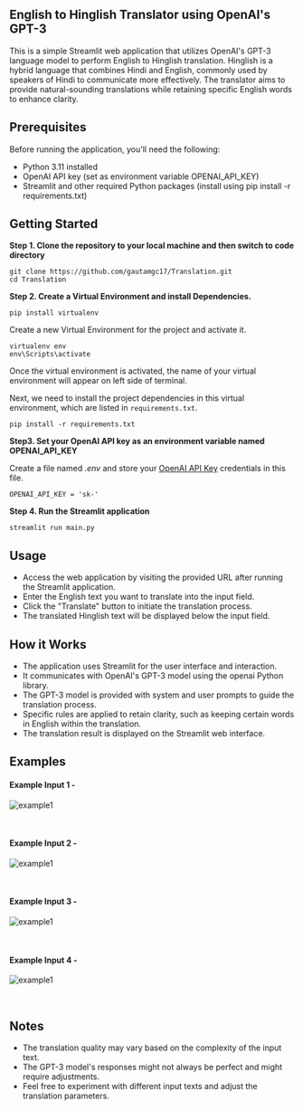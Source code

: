 ## English to Hinglish Translator using OpenAI's GPT-3
This is a simple Streamlit web application that utilizes OpenAI's GPT-3 language model to perform English to Hinglish translation. Hinglish is a hybrid language that combines Hindi and English, commonly used by speakers of Hindi to communicate more effectively. The translator aims to provide natural-sounding translations while retaining specific English words to enhance clarity.

## Prerequisites
Before running the application, you'll need the following:

- Python 3.11 installed
- OpenAI API key (set as environment variable OPENAI_API_KEY)
- Streamlit and other required Python packages (install using pip install -r requirements.txt)


## Getting Started

**Step 1. Clone the repository to your local machine and then switch to code directory**

```
git clone https://github.com/gautamgc17/Translation.git
cd Translation
```

**Step 2. Create a Virtual Environment and install Dependencies.**

```
pip install virtualenv
```

Create a new Virtual Environment for the project and activate it.

```
virtualenv env
env\Scripts\activate
```
Once the virtual environment is activated, the name of your virtual environment will appear on left side of terminal.

Next, we need to install the project dependencies in this virtual environment, which are listed in `requirements.txt`.

```
pip install -r requirements.txt
```

**Step3. Set your OpenAI API key as an environment variable named OPENAI_API_KEY**

Create a file named _.env_ and store your [OpenAI API Key](https://platform.openai.com/account/api-keys) credentials in this file.

```
OPENAI_API_KEY = 'sk-'
```

**Step 4. Run the Streamlit application**

```
streamlit run main.py
```

## Usage
- Access the web application by visiting the provided URL after running the Streamlit application.
- Enter the English text you want to translate into the input field.
- Click the "Translate" button to initiate the translation process.
- The translated Hinglish text will be displayed below the input field.

## How it Works
- The application uses Streamlit for the user interface and interaction.
- It communicates with OpenAI's GPT-3 model using the openai Python library.
- The GPT-3 model is provided with system and user prompts to guide the translation process.
- Specific rules are applied to retain clarity, such as keeping certain words in English within the translation.
- The translation result is displayed on the Streamlit web interface.

## Examples
#### Example Input 1 - 


![example1](https://github.com/gautamgc17/Translation/blob/a3f4f9062f7413b36992e38ff8f94421c219b104/assets/2.PNG)

<br>

#### Example Input 2 -


![example1](https://github.com/gautamgc17/Translation/blob/a3f4f9062f7413b36992e38ff8f94421c219b104/assets/1.PNG)

<br>

#### Example Input 3 - 


![example1](https://github.com/gautamgc17/Translation/blob/a3f4f9062f7413b36992e38ff8f94421c219b104/assets/3.PNG)

<br>

#### Example Input 4 - 


![example1](https://github.com/gautamgc17/Translation/blob/a3f4f9062f7413b36992e38ff8f94421c219b104/assets/4.PNG)

<br>

## Notes
- The translation quality may vary based on the complexity of the input text.
- The GPT-3 model's responses might not always be perfect and might require adjustments.
- Feel free to experiment with different input texts and adjust the translation parameters.
